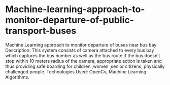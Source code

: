 # Machine-learning-approach-to-monitor-departure-of-public-transport-buses
Machine Learning approach to monitor departure of buses near bus bay 
Description: This system consists of camera attached to every bus bay which captures the bus number as well as the bus route if the bus doesn’t stop within 10 meters radius of the camera, appropriate action is taken and thus providing safe boarding for children ,women ,senior citizens, physically challenged people. 
Technologies Used: OpenCv, Machine Learning Algorithms.
